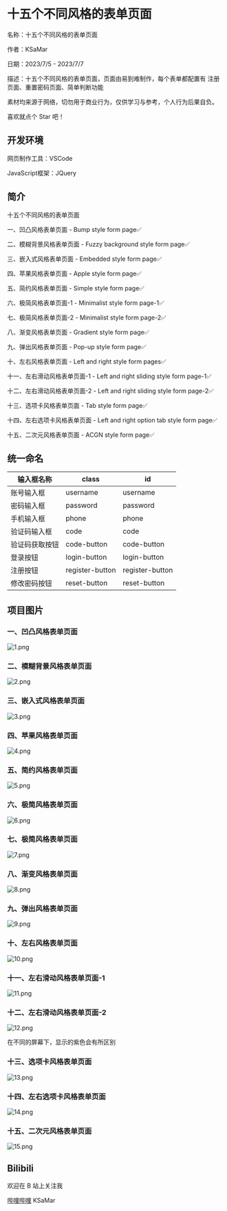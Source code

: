 # 十五个不同风格的表单页面

名称：十五个不同风格的表单页面

作者：KSaMar

日期：2023/7/5 - 2023/7/7

描述：十五个不同风格的表单页面，页面由易到难制作，每个表单都配置有 注册页面、重置密码页面、简单判断功能

素材均来源于网络，切勿用于商业行为，仅供学习与参考，个人行为后果自负。

喜欢就点个 Star 吧！



## 开发环境

网页制作工具：VSCode

JavaScript框架：JQuery



## 简介

十五个不同风格的表单页面

一、凹凸风格表单页面 - Bump style form page✅

二、模糊背景风格表单页面 - Fuzzy background style form page✅

三、嵌入式风格表单页面 - Embedded style form page✅

四、苹果风格表单页面 - Apple style form page✅

五、简约风格表单页面 - Simple style form page✅

六、极简风格表单页面-1 - Minimalist style form page-1✅

七、极简风格表单页面-2 - Minimalist style form page-2✅

八、渐变风格表单页面 - Gradient style form page✅

九、弹出风格表单页面 - Pop-up style form page✅

十、左右风格表单页面 - Left and right style form pages✅

十一、左右滑动风格表单页面-1 - Left and right sliding style form page-1✅

十二、左右滑动风格表单页面-2 - Left and right sliding style form page-2✅

十三、选项卡风格表单页面 - Tab style form page✅

十四、左右选项卡风格表单页面 - Left and right option tab style form page✅

十五、二次元风格表单页面 - ACGN style form page✅



## 统一命名

| 输入框名称     | class           | id              |
| -------------- | --------------- | --------------- |
| 账号输入框     | username        | username        |
| 密码输入框     | password        | password        |
| 手机输入框     | phone           | phone           |
| 验证码输入框   | code            | code            |
| 验证码获取按钮 | code-button     | code-button     |
| 登录按钮       | login-button    | login-button    |
| 注册按钮       | register-button | register-button |
| 修改密码按钮   | reset-button    | reset-button    |



## 项目图片



### 一、凹凸风格表单页面

![1.png](15-different-styles-of-forms/assets/images/1.png)

### 二、模糊背景风格表单页面

![2.png](15-different-styles-of-forms/assets/images/2.png)

### 三、嵌入式风格表单页面

![3.png](15-different-styles-of-forms/assets/images/3.png)

### 四、苹果风格表单页面

![4.png](15-different-styles-of-forms/assets/images/4.png)

### 五、简约风格表单页面

![5.png](15-different-styles-of-forms/assets/images/5.png)

### 六、极简风格表单页面

![6.png](15-different-styles-of-forms/assets/images/6.png)

### 七、极简风格表单页面

![7.png](15-different-styles-of-forms/assets/images/7.png)

### 八、渐变风格表单页面

![8.png](15-different-styles-of-forms/assets/images/8.png)

### 九、弹出风格表单页面

![9.png](15-different-styles-of-forms/assets/images/9.png)

### 十、左右风格表单页面

![10.png](15-different-styles-of-forms/assets/images/10.png)

### 十一、左右滑动风格表单页面-1

![11.png](15-different-styles-of-forms/assets/images/11.png)

### 十二、左右滑动风格表单页面-2

![12.png](15-different-styles-of-forms/assets/images/12.png)

在不同的屏幕下，显示的紫色会有所区别

### 十三、选项卡风格表单页面

![13.png](15-different-styles-of-forms/assets/images/13.png)

### 十四、左右选项卡风格表单页面

![14.png](15-different-styles-of-forms/assets/images/14.png)

### 十五、二次元风格表单页面

![15.png](15-different-styles-of-forms/assets/images/15.png)

## Bilibili

欢迎在 B 站上关注我

[哔哩哔哩](https://space.bilibili.com/51110915) KSaMar

